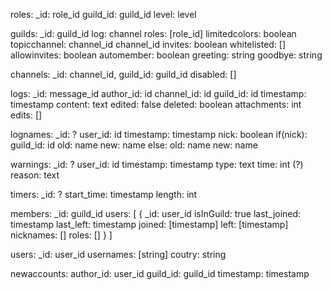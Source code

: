 roles:
    _id: role_id
	guild_id: guild_id
	level: level

guilds:
	_id: guild_id
	log: channel
    roles: [role_id]
    limitedcolors: boolean
    topicchannel: channel_id channel_id
    invites: boolean
    whitelisted: []
    allowinvites: boolean
    automember: boolean
    greeting: string
    goodbye: string

channels:
    _id: channel_id,
    guild_id: guild_id
    disabled: []

logs:
	_id: message_id
	author_id: id
    channel_id: id
    guild_id: id
	timestamp: timestamp
	content: text
    edited: false
    deleted: boolean
    attachments: int
    edits: []

lognames:
    _id: ?
    user_id: id
    timestamp: timestamp
    nick: boolean
    if(nick):
        guild_id: id
        old: name
        new: name
    else:
        old: name
        new: name

warnings:
	_id: ?
	user_id: id
	timestamp: timestamp
	type: text
	time: int (?)
	reason: text

timers:
	_id: ?
	start_time: timestamp
	length: int

members:
    _id: guild_id
    users: [
        {
            _id: user_id
            isInGuild: true
            last_joined: timestamp
            last_left: timestamp
            joined: [timestamp]
            left: [timestamp]
            nicknames: []
            roles: []
        }
    ]

users:
    _id: user_id
    usernames: [string]
    coutry: string

newaccounts:
	author_id: user_id
	guild_id: guild_id
	timestamp: timestamp
